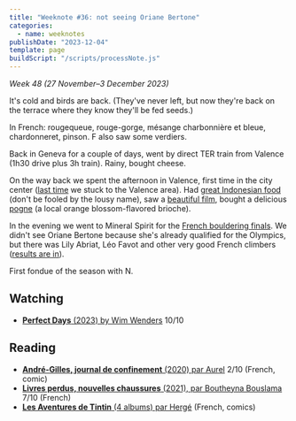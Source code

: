 ```yaml
---
title: "Weeknote #36: not seeing Oriane Bertone"
categories:
  - name: weeknotes
publishDate: "2023-12-04"
template: page
buildScript: "/scripts/processNote.js"
---
```


_Week 48 (27 November–3 December 2023)_

It's cold and birds are back. (They've never left, but now they're back on the terrace where they know they'll be fed seeds.)

In French: rougequeue, rouge-gorge, mésange charbonnière et bleue, chardonneret, pinson. F also saw some verdiers.

Back in Geneva for a couple of days, went by direct TER train from Valence (1h30 drive plus 3h train). Rainy, bought cheese.

On the way back we spent the afternoon in Valence, first time in the city center ([last time](/notes/weeknote-8-les-branches/) we stuck to the Valence area). Had [great Indonesian food](https://maps.app.goo.gl/WWPK4D6tSVzBaSKV8) (don't be fooled by the lousy name), saw a [beautiful film](/notes/perfect-days-by-wim-wenders/), bought a delicious [pogne](https://www.tasteatlas.com/pogne) (a local orange blossom-flavored brioche).

In the evening we went to Mineral Spirit for the [French bouldering finals](https://www.mineral-spirit.fr/coupe-de-france-2023). We didn't see Oriane Bertone because she's already qualified for the Olympics, but there was Lily Abriat, Léo Favot and other very good French climbers ([results are in](https://mycompet.ffme.fr/resultat/resultat_11989#P21588)).

First fondue of the season with N.

## Watching

- [**Perfect Days** (2023) by Wim Wenders](/notes/perfect-days-by-wim-wenders/) 10/10

## Reading

- [**André-Gilles, journal de confinement** (2020) par Aurel](/notes/andre-gilles-journal-de-confinement-par-aurel/) 2/10 (French, comic)
- [**Livres perdus, nouvelles chaussures** (2021), par Boutheyna Bouslama](/notes/livres-perdus-nouvelles-chaussures-par-boutheyna-bouslama/) 7/10 (French)
- [**Les Aventures de Tintin** (4 albums) par Hergé](/notes/les-aventures-de-tintin-par-herge/) (French, comics)

